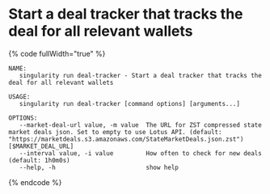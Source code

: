 # Start a deal tracker that tracks the deal for all relevant wallets

{% code fullWidth="true" %}
```
NAME:
   singularity run deal-tracker - Start a deal tracker that tracks the deal for all relevant wallets

USAGE:
   singularity run deal-tracker [command options] [arguments...]

OPTIONS:
   --market-deal-url value, -m value  The URL for ZST compressed state market deals json. Set to empty to use Lotus API. (default: "https://marketdeals.s3.amazonaws.com/StateMarketDeals.json.zst") [$MARKET_DEAL_URL]
   --interval value, -i value         How often to check for new deals (default: 1h0m0s)
   --help, -h                         show help
```
{% endcode %}
